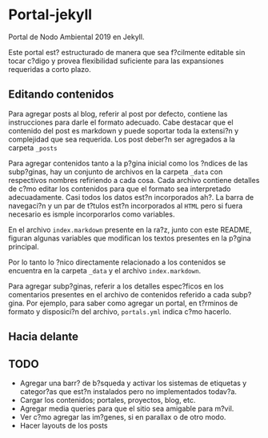 # Portal-jekyll
Portal de Nodo Ambiental 2019 en Jekyll.

Este portal est? estructurado de manera que sea f?cilmente editable sin tocar c?digo y provea flexibilidad suficiente para las expansiones requeridas a corto plazo.

## Editando contenidos

Para agregar posts al blog, referir al post por defecto, contiene las instrucciones para darle el formato adecuado. Cabe destacar que el contenido del post es markdown y puede soportar toda la extensi?n y complejidad que sea requerida. Los post deber?n ser agregados a la carpeta `_posts`

Para agregar contenidos tanto a la p?gina inicial como los ?ndices de las subp?ginas, hay un conjunto de archivos en la carpeta `_data` con respectivos nombres refiriendo a cada cosa. Cada archivo contiene detalles de c?mo editar los contenidos para que el formato sea interpretado adecuadamente. Casi todos los datos est?n incorporados ah?. La barra de navegaci?n y un par de t?tulos est?n incorporados al `HTML` pero si fuera necesario es ismple incorporarlos como variables. 

En el archivo `index.markdown` presente en la ra?z, junto con este README, figuran algunas variables que modifican los textos presentes en la p?gina principal.

Por lo tanto lo ?nico directamente relacionado a los contenidos se encuentra en la carpeta `_data` y el archivo `index.markdown`.

Para agregar subp?ginas, referir a los detalles espec?ficos en los comentarios presentes en el archivo de contenidos referido a cada subp?gina. Por ejemplo, para saber como agregar un portal, en t?rminos de formato y disposici?n del archivo, `portals.yml` indica c?mo hacerlo.

## Hacia delante

## TODO
* Agregar una barr? de b?squeda y activar los sistemas de etiquetas y categor?as que est?n instalados pero no implementados todav?a.
* Cargar los contenidos; portales, proyectos, blog, etc.
* Agregar media queries para que el sitio sea amigable para m?vil.
* Ver c?mo agregar las im?genes, si en parallax o de otro modo.
* Hacer layouts de los posts
